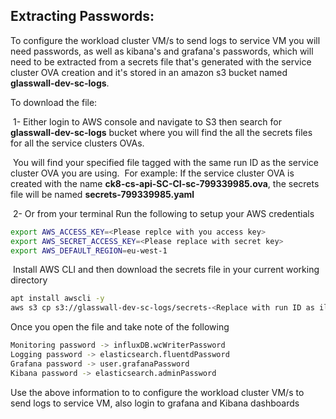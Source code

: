 ## Extracting Passwords:

To configure the workload cluster VM/s to send logs to service VM you will need passwords, as well as  kibana's and grafana's passwords, which will need to be 
extracted from a secrets file that's generated with the service cluster OVA creation and it's stored in an amazon s3 bucket named **glasswall-dev-sc-logs**.

To download the file:

​	1- Either login to AWS console and navigate to S3 then search for **glasswall-dev-sc-logs** bucket where you will find the all the secrets files for all the service clusters OVAs.

​		You will find your specified file tagged with the same run ID as the service cluster OVA you are using.
​		For example: If the service cluster OVA is created with the name **ck8-cs-api-SC-CI-sc-799339985.ova**, the secrets file will be named **secrets-799339985.yaml** 

​	2- Or from your terminal Run the following to setup your AWS credentials 

```bash
export AWS_ACCESS_KEY=<Please replce with you access key>
export AWS_SECRET_ACCESS_KEY=<Please replace with secret key>
export AWS_DEFAULT_REGION=eu-west-1
```

​	Install AWS CLI and then download the secrets file in your current working directory

```bash
apt install awscli -y
aws s3 cp s3://glasswall-dev-sc-logs/secrets-<Replace with run ID as illustrated above>.yaml ./
```

Once you open the file and take note of the following

```bash
Monitoring password -> influxDB.wcWriterPassword
Logging password -> elasticsearch.fluentdPassword
Grafana password -> user.grafanaPassword
Kibana password -> elasticsearch.adminPassword
```
Use the above information to to configure the workload cluster VM/s to send logs to service VM, also login to grafana and Kibana dashboards
